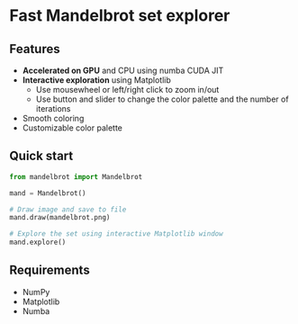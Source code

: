 # Fast Mandelbrot set explorer

## Features
- **Accelerated on GPU** and CPU using numba CUDA JIT
- **Interactive exploration** using Matplotlib
  - Use mousewheel or left/right click to zoom in/out
  - Use button and slider to change the color palette and the number of iterations
- Smooth coloring
- Customizable color palette

## Quick start

```python
from mandelbrot import Mandelbrot

mand = Mandelbrot()

# Draw image and save to file
mand.draw(mandelbrot.png)

# Explore the set using interactive Matplotlib window
mand.explore()
```
## Requirements
- NumPy
- Matplotlib
- Numba
